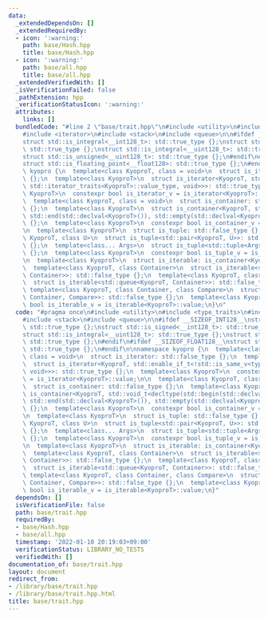 ```yaml
---
data:
  _extendedDependsOn: []
  _extendedRequiredBy:
  - icon: ':warning:'
    path: base/Hash.hpp
    title: base/Hash.hpp
  - icon: ':warning:'
    path: base/all.hpp
    title: base/all.hpp
  _extendedVerifiedWith: []
  _isVerificationFailed: false
  _pathExtension: hpp
  _verificationStatusIcon: ':warning:'
  attributes:
    links: []
  bundledCode: "#line 2 \"base/trait.hpp\"\n#include <utility>\n#include <type_traits>\n\
    #include <iterator>\n#include <stack>\n#include <queue>\n\n#ifdef __SIZEOF_INT128__\n\
    struct std::is_integral<__int128_t>: std::true_type {};\nstruct std::is_signed<__int128_t>:\
    \ std::true_type {};\nstruct std::is_integral<__uint128_t>: std::true_type {};\n\
    struct std::is_unsigned<__uint128_t>: std::true_type {};\n#endif\n#ifdef __SIZEOF_FLOAT128__\n\
    struct std::is_floating_point<__float128>: std::true_type {};\n#endif\n\nnamespace\
    \ kyopro {\n  template<class KyoproT, class = void>\n  struct is_iterator: std::false_type\
    \ {};\n  template<class KyoproT>\n  struct is_iterator<KyoproT, std::enable_if_t<!std::is_same_v<typename\
    \ std::iterator_traits<KyoproT>::value_type, void>>>: std::true_type {};\n  template<class\
    \ KyoproT>\n  constexpr bool is_iterator_v = is_iterator<KyoproT>::value;\n\n\
    \  template<class KyoproT, class = void>\n  struct is_container: std::false_type\
    \ {};\n  template<class KyoproT>\n  struct is_container<KyoproT, std::void_t<decltype(std::begin(std::declval<KyoproT>()),\
    \ std::end(std::declval<KyoproT>()), std::empty(std::declval<KyoproT>()))>>: std::true_type\
    \ {};\n  template<class KyoproT>\n  constexpr bool is_container_v = is_container<KyoproT>::value;\n\
    \n  template<class KyoproT>\n  struct is_tuple: std::false_type {};\n  template<class\
    \ KyoproT, class U>\n  struct is_tuple<std::pair<KyoproT, U>>: std::true_type\
    \ {};\n  template<class... Args>\n  struct is_tuple<std::tuple<Args...>>: std::true_type\
    \ {};\n  template<class KyoproT>\n  constexpr bool is_tuple_v = is_tuple<KyoproT>::value;\n\
    \n  template<class KyoproT>\n  struct is_iterable: is_container<KyoproT> {};\n\
    \  template<class KyoproT, class Container>\n  struct is_iterable<std::stack<KyoproT,\
    \ Container>>: std::false_type {};\n  template<class KyoproT, class Container>\n\
    \  struct is_iterable<std::queue<KyoproT, Container>>: std::false_type {};\n \
    \ template<class KyoproT, class Container, class Compare>\n  struct is_iterable<std::priority_queue<KyoproT,\
    \ Container, Compare>>: std::false_type {};\n  template<class KyoproT>\n  constexpr\
    \ bool is_iterable_v = is_iterable<KyoproT>::value;\n}\n"
  code: "#pragma once\n#include <utility>\n#include <type_traits>\n#include <iterator>\n\
    #include <stack>\n#include <queue>\n\n#ifdef __SIZEOF_INT128__\nstruct std::is_integral<__int128_t>:\
    \ std::true_type {};\nstruct std::is_signed<__int128_t>: std::true_type {};\n\
    struct std::is_integral<__uint128_t>: std::true_type {};\nstruct std::is_unsigned<__uint128_t>:\
    \ std::true_type {};\n#endif\n#ifdef __SIZEOF_FLOAT128__\nstruct std::is_floating_point<__float128>:\
    \ std::true_type {};\n#endif\n\nnamespace kyopro {\n  template<class KyoproT,\
    \ class = void>\n  struct is_iterator: std::false_type {};\n  template<class KyoproT>\n\
    \  struct is_iterator<KyoproT, std::enable_if_t<!std::is_same_v<typename std::iterator_traits<KyoproT>::value_type,\
    \ void>>>: std::true_type {};\n  template<class KyoproT>\n  constexpr bool is_iterator_v\
    \ = is_iterator<KyoproT>::value;\n\n  template<class KyoproT, class = void>\n\
    \  struct is_container: std::false_type {};\n  template<class KyoproT>\n  struct\
    \ is_container<KyoproT, std::void_t<decltype(std::begin(std::declval<KyoproT>()),\
    \ std::end(std::declval<KyoproT>()), std::empty(std::declval<KyoproT>()))>>: std::true_type\
    \ {};\n  template<class KyoproT>\n  constexpr bool is_container_v = is_container<KyoproT>::value;\n\
    \n  template<class KyoproT>\n  struct is_tuple: std::false_type {};\n  template<class\
    \ KyoproT, class U>\n  struct is_tuple<std::pair<KyoproT, U>>: std::true_type\
    \ {};\n  template<class... Args>\n  struct is_tuple<std::tuple<Args...>>: std::true_type\
    \ {};\n  template<class KyoproT>\n  constexpr bool is_tuple_v = is_tuple<KyoproT>::value;\n\
    \n  template<class KyoproT>\n  struct is_iterable: is_container<KyoproT> {};\n\
    \  template<class KyoproT, class Container>\n  struct is_iterable<std::stack<KyoproT,\
    \ Container>>: std::false_type {};\n  template<class KyoproT, class Container>\n\
    \  struct is_iterable<std::queue<KyoproT, Container>>: std::false_type {};\n \
    \ template<class KyoproT, class Container, class Compare>\n  struct is_iterable<std::priority_queue<KyoproT,\
    \ Container, Compare>>: std::false_type {};\n  template<class KyoproT>\n  constexpr\
    \ bool is_iterable_v = is_iterable<KyoproT>::value;\n}"
  dependsOn: []
  isVerificationFile: false
  path: base/trait.hpp
  requiredBy:
  - base/Hash.hpp
  - base/all.hpp
  timestamp: '2022-01-10 20:19:03+09:00'
  verificationStatus: LIBRARY_NO_TESTS
  verifiedWith: []
documentation_of: base/trait.hpp
layout: document
redirect_from:
- /library/base/trait.hpp
- /library/base/trait.hpp.html
title: base/trait.hpp
---
```


